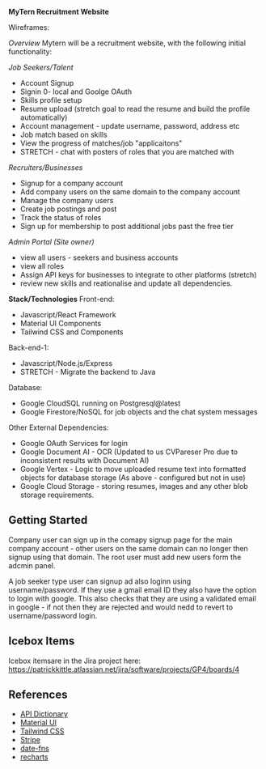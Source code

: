 **MyTern Recruitment Website**

Wireframes: 

*Overview*
Mytern will be a recruitment website, with the following initial functionality:

*Job Seekers/Talent*
- Account Signup
- Signin 0- local and Goolge OAuth
- Skills profile setup
- Resume upload (stretch goal to read the resume and build the profile automatically)
- Account management - update username, password, address etc
- Job match based on skills
- View the progress of matches/job "applicaitons"
- STRETCH - chat with posters of roles that you are matched with 

*Recruiters/Businesses*
- Signup for a company account
- Add company users on the same domain to the company account
- Manage the company users
- Create job postings and post
- Track the status of roles
- Sign up for membership to post additional jobs past the free tier

*Admin Portal (Site owner)*
- view all users - seekers and business accounts
- view all roles
- Assign API keys for businesses to integrate to other platforms (stretch)
- review new skills and reationalise and update all dependencies.

**Stack/Technologies**
Front-end:
- Javascript/React Framework
- Material UI Components
- Tailwind CSS and Components

Back-end-1:
- Javascript/Node.js/Express
- STRETCH - Migrate the backend to Java

Database:
- Google CloudSQL running on Postgresql@latest
- Google Firestore/NoSQL for job objects and the chat system messages

Other External Dependencies:
- Google OAuth Services for login
- Google Document AI - OCR (Updated to us CVPareser Pro due to inconsistent results with Document AI)
- Google Vertex - Logic to move uploaded resume text into formatted objects for database storage (As above - configured but not in use)
- Google Cloud Storage - storing resumes, images and any other blob storage requirements.


## Getting Started
Company user can sign up in the comapy signup page for the main company account - other users on the same domain can no longer then signup using that domain. The root user must add new users form the adcmin panel.

A job seeker type user can signup ad also loginn using username/password. If they use a gmail email ID they also have the option to login with google. This also checks that they are using a validated email in google - if not then they are rejected and would nedd to revert to username/password login.

## Icebox Items
Icebox itemsare in the Jira project here: https://patrickkittle.atlassian.net/jira/software/projects/GP4/boards/4

## References
- [API Dictionary](https://docs.google.com/spreadsheets/d/1wfkbw6tjOfWev1ZcPoxbaVDZ3InfBr3GgQTUlA75zVo/edit#gid=833770197)   
- [Material UI](https://mui.com/material-ui/getting-started/)
- [Tailwind CSS](https://tailwindcss.com/docs/installation)
- [Stripe](https://docs.stripe.com/)
- [date-fns](https://date-fns.org/v3.6.0/docs/format)
- [recharts](https://recharts.org/en-US/)
